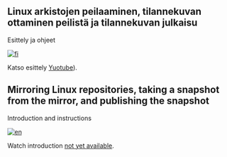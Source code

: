 ## Linux arkistojen peilaaminen, tilannekuvan ottaminen peilistä ja tilannekuvan julkaisu

Esittely ja ohjeet

[![fi](https://img.shields.io/badge/lang-FI-blue.svg)](https://github.com/idumdidum/Linux_mirror-snapshot-and-publish/blob/main/README_fi.md)

Katso esittely [Yuotube](https://www.youtube.com/watch?v=rqDJAQ7DcxM)).

## Mirroring Linux repositories, taking a snapshot from the mirror, and publishing the snapshot

Introduction and instructions

[![en](https://img.shields.io/badge/lang-EN-white.svg)](https://github.com/idumdidum/Linux_mirror-snapshot-and-publish/blob/main/README_en.md)

Watch introduction [not yet available]().

